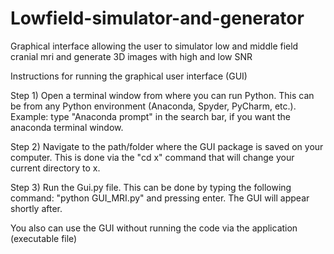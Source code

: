 # Lowfield-simulator-and-generator
Graphical interface allowing the user to simulator low and middle field cranial mri and generate 3D images with high and low SNR

Instructions for running the graphical user interface (GUI)

Step 1)
Open a terminal window from where you can run Python. 
This can be from any Python environment (Anaconda, Spyder, PyCharm, etc.).
Example: type "Anaconda prompt" in the search bar, if you want the anaconda terminal window.

Step 2)
Navigate to the path/folder where the GUI package is saved on your computer.
This is done via the "cd x" command that will change your current directory to x.

Step 3)
Run the Gui.py file.
This can be done by typing the following command:
"python GUI_MRI.py"
and pressing enter. The GUI will appear shortly after.

You also can use the GUI without running the code via the application (executable file)

